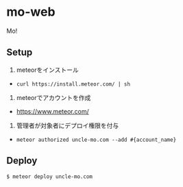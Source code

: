 mo-web
======

Mo!

## Setup

1. meteorをインストール
  * `curl https://install.meteor.com/ | sh`
1. meteorでアカウントを作成
  * https://www.meteor.com/
1. 管理者が対象者にデプロイ権限を付与
  * `meteor authorized uncle-mo.com --add #{account_name}`

## Deploy

```sh
$ meteor deploy uncle-mo.com
```

